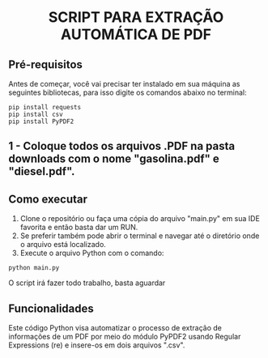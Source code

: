 <h1 align="center"> SCRIPT PARA EXTRAÇÃO AUTOMÁTICA DE PDF </h1>

## Pré-requisitos

Antes de começar, você vai precisar ter instalado em sua máquina as seguintes bibliotecas, para isso digite os comandos abaixo no terminal:

```
pip install requests
pip install csv
pip install PyPDF2
```

## 1 - Coloque todos os arquivos .PDF na pasta downloads com o nome "gasolina.pdf" e "diesel.pdf". 


## Como executar

1. Clone o repositório ou faça uma cópia do arquivo "main.py" em sua IDE favorita e então basta dar um RUN.
2. Se preferir também pode abrir o terminal e navegar até o diretório onde o arquivo está localizado.
3. Execute o arquivo Python com o comando:
```
python main.py
```

O script irá fazer todo trabalho, basta aguardar

## Funcionalidades

Este código Python visa automatizar o processo de extração de informações de um PDF por meio do módulo PyPDF2 usando Regular Expressions (re) e insere-os em dois arquivos ".csv". 